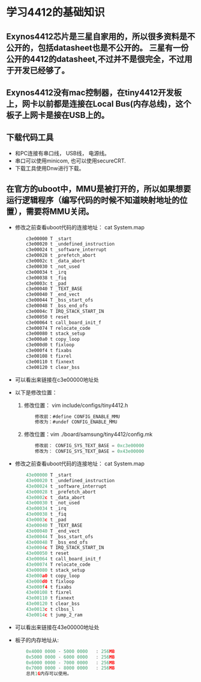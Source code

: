 # 学习4412的基础知识

## Exynos4412芯片是三星自家用的，所以很多资料是不公开的，包括datasheet也是不公开的。 三星有一份公开的4412的datasheet,不过并不是很完全，不过用于开发已经够了。

## Exynos4412没有mac控制器，在tiny4412开发板上，网卡以前都是连接在Local Bus(内存总线)，这个板子上网卡是接在USB上的。

## 下载代码工具

* 和PC连接有串口线， USB线， 电源线。
* 串口可以使用minicom, 也可以使用secureCRT.
* 下载工具使用Dnw进行下载。

## 在官方的uboot中，MMU是被打开的，所以如果想要运行逻辑程序（编写代码的时候不知道映射地址的位置），需要将MMU关闭。

* 修改之前查看uboot代码的连接地址： cat System.map
    ```C
        c3e00000 T _start
        c3e00020 t _undefined_instruction
        c3e00024 t _software_interrupt
        c3e00028 t _prefetch_abort
        c3e0002c t _data_abort
        c3e00030 t _not_used
        c3e00034 t _irq
        c3e00038 t _fiq
        c3e0003c t _pad
        c3e00040 T _TEXT_BASE
        c3e00040 T _end_vect
        c3e00044 T _bss_start_ofs
        c3e00048 T _bss_end_ofs
        c3e0004c T IRQ_STACK_START_IN
        c3e00050 t reset
        c3e00064 t call_board_init_f
        c3e00074 T relocate_code
        c3e00080 t stack_setup
        c3e000a0 t copy_loop
        c3e000d0 t fixloop
        c3e000f4 t fixabs
        c3e00108 t fixrel
        c3e00110 t fixnext
        c3e00120 t clear_bss
    ```
* 可以看出来链接在c3e00000地址处
* 以下是修改位置：
    1. 修改位置： vim include/configs/tiny4412.h
        ```C
            修改前：#define CONFIG_ENABLE_MMU
            修改为：#undef CONFIG_ENABLE_MMU
        ```
    1. 修改位置：vim ./board/samsung/tiny4412/config.mk
        ```C
            修改前： CONFIG_SYS_TEXT_BASE = 0xc3e00000
            修改为： CONFIG_SYS_TEXT_BASE = 0x43e00000
        ````
* 修改之前查看uboot代码的连接地址： cat System.map
    ```C
        43e00000 T _start
        43e00020 t _undefined_instruction
        43e00024 t _software_interrupt
        43e00028 t _prefetch_abort
        43e0002c t _data_abort
        43e00030 t _not_used
        43e00034 t _irq
        43e00038 t _fiq
        43e0003c t _pad
        43e00040 T _TEXT_BASE
        43e00040 T _end_vect
        43e00044 T _bss_start_ofs
        43e00048 T _bss_end_ofs
        43e0004c T IRQ_STACK_START_IN
        43e00050 t reset
        43e00064 t call_board_init_f
        43e00074 T relocate_code
        43e00080 t stack_setup
        43e000a0 t copy_loop
        43e000d0 t fixloop
        43e000f4 t fixabs
        43e00108 t fixrel
        43e00110 t fixnext
        43e00120 t clear_bss
        43e0013c t clbss_l
        43e0014c t jump_2_ram
    ```
* 可以看出来链接在43e00000地址处

* 板子的内存地址从:
    ```C
        0x4000 0000 - 5000 0000   : 256MB
        0x5000 0000 - 6000 0000   : 256MB
        0x6000 0000 - 7000 0000   : 256MB
        0x7000 0000 - 8000 0000   : 256MB
        总共1G内存可以使用。
    ```
